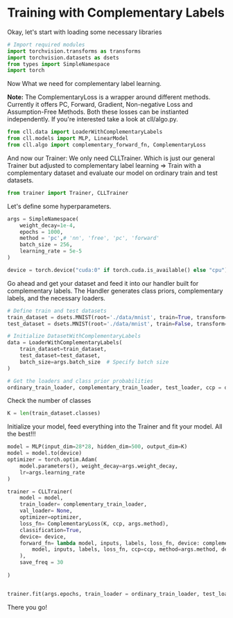 # Training with Complementary Labels

Okay, let's start with loading some necessary libraries

```python
# Import required modules
import torchvision.transforms as transforms
import torchvision.datasets as dsets
from types import SimpleNamespace
import torch
```
 Now What we need for complementary label learning.

**Note:** The ComplementaryLoss is a wrapper around different methods. Currently it offers
PC, Forward, Gradient, Non-negative Loss and Assumption-Free Methods. Both these losses
can be instianted independently. If you're interested take a look at cll/algo.py.


```python
from cll.data import LoaderWithComplementaryLabels
from cll.models import MLP, LinearModel
from cll.algo import complementary_forward_fn, ComplementaryLoss
```
 And now our Trainer: We only need CLLTrainer. Which is just our general Trainer but adjusted
 to complementary label learning => Train with a complementary dataset and evaluate our model on ordinary train and test datasets.


```python
from trainer import Trainer, CLLTrainer
```

Let's define some hyperparameters.

```python
args = SimpleNamespace(
    weight_decay=1e-4, 
    epochs = 1000, 
    method = 'pc',# 'nn', 'free', 'pc', 'forward'
    batch_size = 256, 
    learning_rate = 5e-5
)

device = torch.device("cuda:0" if torch.cuda.is_available() else "cpu")
```
Go ahead and get your dataset and feed it into our handler built for complementary labels. The Handler generates class priors,
complementary labels, and the necessary loaders.

```python
# Define train and test datasets
train_dataset = dsets.MNIST(root='./data/mnist', train=True, transform=transforms.ToTensor(), download=True)
test_dataset = dsets.MNIST(root='./data/mnist', train=False, transform=transforms.ToTensor())

# Initialize DatasetWithComplementaryLabels
data = LoaderWithComplementaryLabels(
    train_dataset=train_dataset,
    test_dataset=test_dataset,
    batch_size=args.batch_size  # Specify batch size
)

# Get the loaders and class prior probabilities
ordinary_train_loader, complementary_train_loader, test_loader, ccp = data.get_loaders()
```

Check the number of classes

```python
K = len(train_dataset.classes)
```

Initialize your model, feed everything into the Trainer and fit your model. All the best!!!

```python
model = MLP(input_dim=28*28, hidden_dim=500, output_dim=K)
model = model.to(device)
optimizer = torch.optim.Adam(
    model.parameters(), weight_decay=args.weight_decay, 
    lr=args.learning_rate
)

trainer = CLLTrainer(
    model = model, 
    train_loader= complementary_train_loader, 
    val_loader= None, 
    optimizer=optimizer,
    loss_fn= ComplementaryLoss(K, ccp, args.method), 
    classification=True, 
    device= device, 
    forward_fn= lambda model, inputs, labels, loss_fn, device: complementary_forward_fn(
        model, inputs, labels, loss_fn, ccp=ccp, method=args.method, device=device
    ),
    save_freq = 30
    
)


trainer.fit(args.epochs, train_loader = ordinary_train_loader, test_loader = test_loader)
```

There you go!

